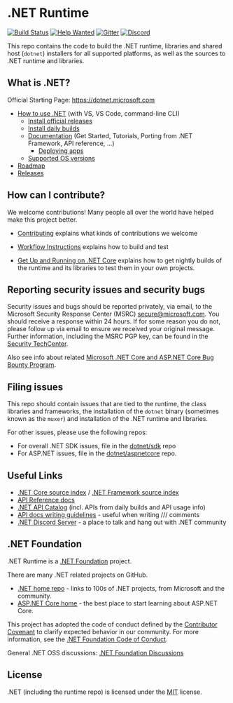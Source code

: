 # .NET Runtime
[![Build Status](https://dnceng.visualstudio.com/public/_apis/build/status/dotnet/runtime/runtime?branchName=main)](https://dnceng.visualstudio.com/public/_build/latest?definitionId=686&branchName=main)
[![Help Wanted](https://img.shields.io/github/issues/dotnet/runtime/up-for-grabs?style=flat-square&color=%232EA043&label=help%20wanted)](https://github.com/dotnet/runtime/issues?q=is%3Aissue+is%3Aopen+label%3A%22up-for-grabs%22)
[![Gitter](https://badges.gitter.im/Join%20Chat.svg)](https://gitter.im/dotnet/runtime)
[![Discord](https://img.shields.io/discord/732297728826277939?style=flat-square&label=Discord&logo=discord&logoColor=white&color=7289DA)](https://aka.ms/dotnet-discord)

This repo contains the code to build the .NET runtime, libraries and shared host (`dotnet`) installers for
all supported platforms, as well as the sources to .NET runtime and libraries.

## What is .NET?

Official Starting Page: https://dotnet.microsoft.com

* [How to use .NET](https://docs.microsoft.com/dotnet/core/get-started) (with VS, VS Code, command-line CLI)
  * [Install official releases](https://dotnet.microsoft.com/download)
  * [Install daily builds](docs/project/dogfooding.md)
  * [Documentation](https://docs.microsoft.com/dotnet/core) (Get Started, Tutorials, Porting from .NET Framework, API reference, ...)
    * [Deploying apps](https://docs.microsoft.com/dotnet/core/deploying)
  * [Supported OS versions](https://github.com/dotnet/core/blob/master/os-lifecycle-policy.md)
* [Roadmap](https://github.com/dotnet/core/blob/master/roadmap.md)
* [Releases](https://github.com/dotnet/core/tree/master/release-notes)

## How can I contribute?

We welcome contributions! Many people all over the world have helped make this project better.

* [Contributing](CONTRIBUTING.md) explains what kinds of contributions we welcome
- [Workflow Instructions](docs/workflow/README.md) explains how to build and test
* [Get Up and Running on .NET Core](docs/project/dogfooding.md) explains how to get nightly builds of the runtime and its libraries to test them in your own projects.

## Reporting security issues and security bugs

Security issues and bugs should be reported privately, via email, to the Microsoft Security Response Center (MSRC) <secure@microsoft.com>. You should receive a response within 24 hours. If for some reason you do not, please follow up via email to ensure we received your original message. Further information, including the MSRC PGP key, can be found in the [Security TechCenter](https://www.microsoft.com/msrc/faqs-report-an-issue).

Also see info about related [Microsoft .NET Core and ASP.NET Core Bug Bounty Program](https://www.microsoft.com/msrc/bounty-dot-net-core).

## Filing issues

This repo should contain issues that are tied to the runtime, the class libraries and frameworks, the installation of the `dotnet` binary (sometimes known as the `muxer`) and installation of the .NET runtime and libraries.

For other issues, please use the following repos:

- For overall .NET SDK issues, file in the [dotnet/sdk](https://github.com/dotnet/sdk) repo
- For ASP.NET issues, file in the [dotnet/aspnetcore](https://github.com/dotnet/aspnetcore) repo.

## Useful Links

* [.NET Core source index](https://source.dot.net) / [.NET Framework source index](https://referencesource.microsoft.com)
* [API Reference docs](https://docs.microsoft.com/dotnet/api)
* [.NET API Catalog](https://apisof.net) (incl. APIs from daily builds and API usage info)
* [API docs writing guidelines](https://github.com/dotnet/dotnet-api-docs/wiki) - useful when writing /// comments
* [.NET Discord Server](https://aka.ms/dotnet-discord) - a place to talk and hang out with .NET community

## .NET Foundation

.NET Runtime is a [.NET Foundation](https://www.dotnetfoundation.org/projects) project.

There are many .NET related projects on GitHub.

- [.NET home repo](https://github.com/Microsoft/dotnet) - links to 100s of .NET projects, from Microsoft and the community.
- [ASP.NET Core home](https://docs.microsoft.com/aspnet/core) - the best place to start learning about ASP.NET Core.

This project has adopted the code of conduct defined by the [Contributor Covenant](https://contributor-covenant.org) to clarify expected behavior in our community. For more information, see the [.NET Foundation Code of Conduct](https://www.dotnetfoundation.org/code-of-conduct).

General .NET OSS discussions: [.NET Foundation Discussions](https://github.com/dotnet-foundation/Home/discussions)

## License

.NET (including the runtime repo) is licensed under the [MIT](LICENSE.TXT) license.
